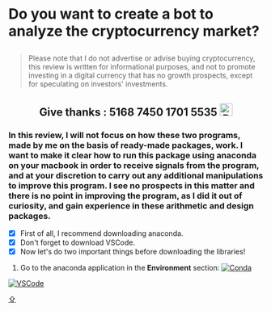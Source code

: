 # <p id="UP">Do you want to create a bot to analyze the cryptocurrency market?</p>

> Please note that I do not advertise or advise buying cryptocurrency, this review is written for informational purposes, and not to promote investing in a digital currency that has no growth prospects, except for speculating on investors' investments.

## <p align="center">Give thanks : 5168 7450 1701 5535 <a href="https://en.privatbank.ua/all-ways-to-receive-send-an-international-transfer"><img src="https://upload.wikimedia.org/wikipedia/uk/f/ff/%D0%9B%D0%BE%D0%B3%D0%BE%D1%82%D0%B8%D0%BF_%D0%9F%D1%80%D0%B8%D0%B2%D0%B0%D1%8224.png" width = "25" alt="Privat Bank UA"> </a></p>

### In this review, I will not focus on how these two programs, made by me on the basis of ready-made packages, work. I want to make it clear how to run this package using anaconda on your macbook in order to receive signals from the program, and at your discretion to carry out any additional manipulations to improve this program. I see no prospects in this matter and there is no point in improving the program, as I did it out of curiosity, and gain experience in these arithmetic and design packages.

- [X] First of all, I recommend downloading anaconda.
- [X] Don't forget to download VSCode.
- [X] Now let's do two important things before downloading the libraries!
1. Go to the anaconda application in the __Environment__ section:
[![Conda](https://lh3.googleusercontent.com/WbNisb704dZMCBOUT7jcn6stVDpo9ys8yH9RsTcyoMj_kAykZIAnGwNeqxonKGv7QHw093jq4OFwjfJGV2iBFl-svAGWO62T38Q1qN7QI80JtUPZ8bK9AkUDm-LdUXxsdKKXT46SVxSacqdcXTTGuYoZM4KqpL3YgFOLouSeeSa1BqF3MNG7_sJSQNdsyZtPozp64SeM_Q6vDijaSUt8iLYMOLrmOXQOTEYWHMyCNfU4yBaUfD-uO5d8slvJxVbP9l-aAcnf16GsnwkP1-cOPDdxDPj3fYdDiPkeT8v9GYIfGJNp1IVOLklD7nKiWEK55-Bu9cq6pJaaWokvhrXYr6NhIvhXEkVhj9MiIZQcvGP3MRMI4tvJuJI3eftKxmSLlq-IfrcMxaRcAf8EbXgcdmjtPKXxZKIpAr7jcGHkoW1FyVzZl9y3AL_3axfAxHBX-PgSIXQCOOOFDqif5iz-w9wYZScHz67Ut1c0Izu3yrBmBqzqjqve0LX4egjYsCXGSclB2kNx7NQbqam4MGpgUYpZ_AATc4eUoylv5yoL4iI72RR6PtiWI8k6EYvJIR9Oj2yOuWNcT6cCTShwyKx7HC448cYS9jW3g1rHuT_Hh7dsSfkvJ9hnk8MTposOWzrNou00HlA_KZcG8_UvxJUbPYDcLLT6sTYcP4jE_0zJVSDz8xF9mjHkIolGFE54i7tbcoUDWl6YEyDMRNGE2DgW4RbRlidMnsVV4DSPqixzCHc3uuR59KtKQCc_c5gbdh4tT-ZddBJg1wpADOLwC1lRECurdko=s1939-no?authuser=0)](https://www.youtube.com/watch?v=x9gu31F1Rc4&ab_channel=ValerijSyroiezhin)

[![VSCode](https://lh3.googleusercontent.com/d6ALLDrjZzpAVjNYDvrVOt3poluOHWxNs2wdeUd6nwrGNL8VEXn2Xe1Fw5p94EZyNfLsYyaphswdMRVlIhfk-YfrGdKjcFsc87H5NKNnu4B1TtOTPGpMQOzWvV3p4hGiCIUUcmF5Rk0WcOLBt5pPmLWPHnIsHHl-u3AaMk_FEwvHqUyxVcrT2zNN3l3Xinaa-pIJL_Hko5xXZCQlWhS5oa1lYcWFwZY4OTdds9GY56yB8eGAbc9d9t4yz3zxyolYKp0inFaYo4pfHS5sj3dLzFnxXBHgmRxcxhHdWRCin9XSJGgqTPrHh99blUN9v8snRWyPvA8-rI7cw9JHPm2-OD9IxIO8hDppFEkg2f-vGrbjddVkvLlSsT3yczrO68UWSSgP1GUGAg2NzX71NLaAd1u02kmM-oYSQ_mz3rSmajMEQmB4aBXvUM8dBpa0laM1T2M_tUonHfiuXm2G2UnkPp5gmW6LVy0JEPR5jmLRiJor_b5JK1wOcyU0VHj-U9JbqDK7M9zmhqNyzUvaA776cQoJD_-JPzRfYxPnh5DAkhJfgYKODuM3NJORT_WBVkjtxqkNTZEouAV4uND75GZnrDynOx12gT6cBCZ5_Zpbkf8mIh3hMCwq04X24zLGNQmDUs3Bz4341NzqbFtgZvuWU70qg5DJBKBVBq5-beqM19X1Vzpm5GN22U7y7UY9UecAHM_khNF6d7YFHaVbVceN26t1uPxQZrHbvYtfsAzbw85fO4e5pQMRbuCS6-nCkswrawLIazoJbQTHhoS6rcqa0_H31UM=s1939-no?authuser=0)](https://youtube.com/shorts/xrf1rZpjkVc?feature=share)

[⇪](#UP)
